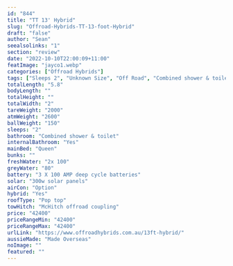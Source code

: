 ```yaml
---
id: "844"
title: "TT 13' Hybrid"
slug: "Offroad-Hybrids-TT-13-foot-Hybrid"
draft: "false"
author: "Sean"
seealsolinks: "1"
section: "review"
date: "2022-10-10T22:00:09+11:00"
featImage: "jayco1.webp"
categories: ["Offroad Hybrids"]
tags: ["Sleeps 2", "Unknown Size", "Off Road", "Combined shower & toilet", "Pop top", "Under 50k"]
totalLength: "5.8"
bodyLength: ""
totalHeight: ""
totalWidth: "2"
tareWeight: "2000"
atmWeight: "2600"
ballWeight: "150"
sleeps: "2"
bathroom: "Combined shower & toilet"
internalBathroom: "Yes"
mainBed: "Queen"
bunks: ""
freshWater: "2x 100"
greyWater: "80"
battery: "3 X 100 AMP deep cycle batteries"
solar: "300w solar panels"
airCon: "Option"
hybrid: "Yes"
roofType: "Pop top"
towHitch: "McHitch offroad coupling"
price: "42400"
priceRangeMin: "42400"
priceRangeMax: "42400"
urlLink: "https://www.offroadhybrids.com.au/13ft-hybrid/"
aussieMade: "Made Overseas"
noImage: ""
featured: ""
---
```

